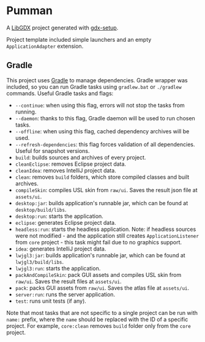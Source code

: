 # Pumman

A [LibGDX](http://libgdx.badlogicgames.com/) project generated with [gdx-setup](https://github.com/czyzby/gdx-setup).

Project template included simple launchers and an empty `ApplicationAdapter` extension.

## Gradle

This project uses [Gradle](http://gradle.org/) to manage dependencies. Gradle wrapper was included, so you can run Gradle tasks using `gradlew.bat` or `./gradlew` commands. Useful Gradle tasks and flags:

- `--continue`: when using this flag, errors will not stop the tasks from running.
- `--daemon`: thanks to this flag, Gradle daemon will be used to run chosen tasks.
- `--offline`: when using this flag, cached dependency archives will be used.
- `--refresh-dependencies`: this flag forces validation of all dependencies. Useful for snapshot versions.
- `build`: builds sources and archives of every project.
- `cleanEclipse`: removes Eclipse project data.
- `cleanIdea`: removes IntelliJ project data.
- `clean`: removes `build` folders, which store compiled classes and built archives.
- `compileSkin`: compiles USL skin from `raw/ui`. Saves the result json file at `assets/ui`.
- `desktop:jar`: builds application's runnable jar, which can be found at `desktop/build/libs`.
- `desktop:run`: starts the application.
- `eclipse`: generates Eclipse project data.
- `headless:run`: starts the headless application. Note: if headless sources were not modified - and the application still creates `ApplicationListener` from `core` project - this task might fail due to no graphics support.
- `idea`: generates IntelliJ project data.
- `lwjgl3:jar`: builds application's runnable jar, which can be found at `lwjgl3/build/libs`.
- `lwjgl3:run`: starts the application.
- `packAndCompileSkin`: pack GUI assets and compiles USL skin from `raw/ui`. Saves the result files at `assets/ui`.
- `pack`: packs GUI assets from `raw/ui`. Saves the atlas file at `assets/ui`.
- `server:run`: runs the server application.
- `test`: runs unit tests (if any).

Note that most tasks that are not specific to a single project can be run with `name:` prefix, where the `name` should be replaced with the ID of a specific project.
For example, `core:clean` removes `build` folder only from the `core` project.